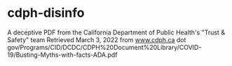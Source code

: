 # cdph-disinfo
A deceptive PDF from the California Department of Public Health's "Trust &amp; Safety" team
Retrieved March 3, 2022 from www.cdph.ca dot gov/Programs/CID/DCDC/CDPH%20Document%20Library/COVID-19/Busting-Myths-with-facts-ADA.pdf
